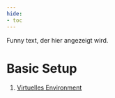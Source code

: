 ```yaml
---
hide:
- toc
---
```


Funny text, der hier angezeigt wird.

# Basic Setup
1. [Virtuelles Environment](setup/virtuelEnvionment.md)

